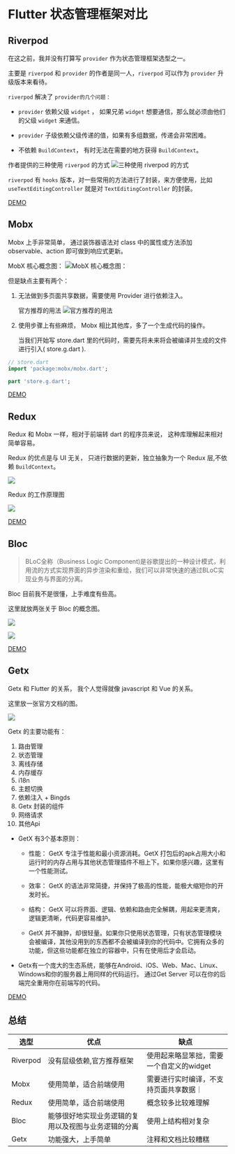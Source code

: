 # Flutter 状态管理框架对比

## Riverpod
在这之前，我并没有打算写 `provider` 作为状态管理框架选型之一。

主要是 `riverpod` 和 `provider` 的作者是同一人，`riverpod` 可以作为 `provider` 升级版本来看待。

`riverpod` 解决了 `provider的几个问题：`

- `provider` 依赖父级 `widget` ， 如果兄弟 `widget` 想要通信，那么就必须由他们的父级 `widget` 来通信。

- `provider` 子级依赖父级传递的值，如果有多组数据，传递会非常困难。

- 不依赖 `BuildContext`， 有时无法在需要的地方获得 `BuildContext`。


作者提供的三种使用 `riverpod` 的方式
![三种使用 riverpod 的方式](https://upload-images.jianshu.io/upload_images/14933604-9279e37498ea8df3?imageMogr2/auto-orient/strip|imageView2/2/format/webp)

`riverpod` 有 `hooks` 版本，对一些常用的方法进行了封装，来方便使用，比如 `useTextEditingController` 就是对 `TextEditingController` 的封装。

[DEMO](https://github.com/Civil3Labs/stateManage/tree/main/lib/riverpod)

## Mobx
Mobx 上手非常简单， 通过装饰器语法对 class 中的属性或方法添加 observable、action 即可做到响应式更新。

MobX 核心概念图：
![MobX 核心概念图：](https://image-static.segmentfault.com/311/533/3115332324-7beaaab89b13f598)

但是缺点主要有两个：
1. 无法做到多页面共享数据，需要使用 Provider 进行依赖注入。

      官方推荐的用法
![官方推荐的用法](https://image-static.segmentfault.com/268/612/2686124140-261ef2762ca432c4)

2. 使用步骤上有些麻烦， Mobx 相比其他库，多了一个生成代码的操作。

    当我们开始写 store.dart 里的代码时，需要先将未来将会被编译并生成的文件进行引入( store.g.dart ).
```dart
// store.dart
import 'package:mobx/mobx.dart';

part 'store.g.dart';
```

[DEMO](https://github.com/Civil3Labs/stateManage/tree/main/lib/mobx)


## Redux
Redux 和 Mobx 一样，相对于前端转 dart 的程序员来说， 这种库理解起来相对简单容易。

Redux 的优点是与 UI 无关， 只进行数据的更新，独立抽象为一个 Redux 层,不依赖 `BuildContext`。

![](https://blog.logrocket.com/wp-content/uploads/2021/10/data-flow-redux-data-structure.png)

Redux 的工作原理图

![](https://pic2.zhimg.com/v2-ddeb4c146759063b0c0abb7d1e2e4061_r.jpg)

[DEMO](https://github.com/Civil3Labs/stateManage/tree/main/lib/redux)


## Bloc
> BLoC全称（Business Logic Component)是谷歌提出的一种设计模式，利用流的方式实现界面的异步渲染和重绘，我们可以非常快速的通过BLoC实现业务与界面的分离。

Bloc 目前我不是很懂，上手难度有些高。

这里就放两张关于 Bloc 的概念图。

![](https://img-blog.csdnimg.cn/3246e38d11af427eb559380f8e16cdda.png?x-oss-process=image/watermark,type_d3F5LXplbmhlaQ,shadow_50,text_Q1NETiBAbmljZXBhaW5raWxsZXI=,size_19,color_FFFFFF,t_70,g_se,x_16)

![](https://img-blog.csdnimg.cn/129636241b18439a9f709bc06305e6bb.png?x-oss-process=image/watermark,type_d3F5LXplbmhlaQ,shadow_50,text_Q1NETiBAbmljZXBhaW5raWxsZXI=,size_19,color_FFFFFF,t_70,g_se,x_16)

[DEMO](https://github.com/Civil3Labs/stateManage/tree/main/lib/bloc)

## Getx
Getx 和 Flutter 的关系， 我个人觉得就像 javascript 和 Vue 的关系。

这里放一张官方文档的图。

![](https://raw.githubusercontent.com/jonataslaw/getx-community/master/getx.png)

Getx 的主要功能有：
1. 路由管理
2. 状态管理
3. 离线存储
4. 内存缓存
5. i18n
6. 主题切换
7. 依赖注入 + Bingds
8. Getx 封装的组件
9. 网络请求
10. 其他Api


- GetX 有3个基本原则：

  - 性能： GetX 专注于性能和最小资源消耗。GetX 打包后的apk占用大小和运行时的内存占用与其他状态管理插件不相上下。如果你感兴趣，这里有一个性能测试。
  - 效率： GetX 的语法非常简捷，并保持了极高的性能，能极大缩短你的开发时长。
  - 结构： GetX 可以将界面、逻辑、依赖和路由完全解耦，用起来更清爽，逻辑更清晰，代码更容易维护。

  - GetX 并不臃肿，却很轻量。如果你只使用状态管理，只有状态管理模块会被编译，其他没用到的东西都不会被编译到你的代码中。它拥有众多的功能，但这些功能都在独立的容器中，只有在使用后才会启动。

- Getx有一个庞大的生态系统，能够在Android、iOS、Web、Mac、Linux、Windows和你的服务器上用同样的代码运行。 通过Get Server 可以在你的后端完全重用你在前端写的代码。

[DEMO](https://github.com/Civil3Labs/stateManage/tree/main/lib/getx)


## 总结

| 选型         | 优点        |    缺点     |
| ----------- | ----------- |----------- |
| Riverpod | 没有层级依赖,官方推荐框架 | 使用起来略显笨拙，需要一个自定义的widget|
| Mobx |  使用简单，适合前端使用   | 需要进行实时编译，不支持页面共享数据｜
| Redux |使用简单，适合前端使用  | 概念较多比较难理解 |
| Bloc | 能够很好地实现业务逻辑的复用以及视图与业务逻辑的分离 | 使用上结构相对复杂 |
| Getx | 功能强大，上手简单 | 注释和文档比较糟糕 |

